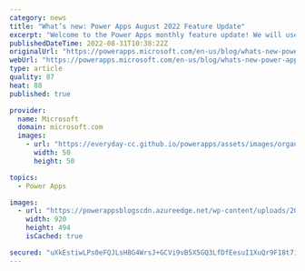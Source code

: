 ```yaml
---
category: news
title: "What’s new: Power Apps August 2022 Feature Update"
excerpt: "Welcome to the Power Apps monthly feature update! We will use this blog to share a summary of product, community, and learning updates from throughout the month so you can access it in one easy place. A variety of new and highly anticipated features are now available which we are very excited to share:"
publishedDateTime: 2022-08-31T10:38:22Z
originalUrl: "https://powerapps.microsoft.com/en-us/blog/whats-new-power-apps-august-2022-feature-update/"
webUrl: "https://powerapps.microsoft.com/en-us/blog/whats-new-power-apps-august-2022-feature-update/"
type: article
quality: 87
heat: 88
published: true

provider:
  name: Microsoft
  domain: microsoft.com
  images:
    - url: "https://everyday-cc.github.io/powerapps/assets/images/organizations/microsoft.com-50x50.jpg"
      width: 50
      height: 50

topics:
  - Power Apps

images:
  - url: "https://powerappsblogscdn.azureedge.net/wp-content/uploads/2022/08/image-4.png"
    width: 920
    height: 494
    isCached: true

secured: "uXkEstiwLPs0eFQJLsH8G4WrsJ+GCVi9vB5X5GQ3LfDfEesuI1XuQr9F18t7ie3eQEgLuJp73IssIqQRQfEF05Mb+STdycp4zU2J8PCdCxsme2wTgt8OlOBEjZP7jw/c93KO7ktMKkWGg1FQV91S6Bzoal3T9s0UN3PixWTwW73Bpt2jFDTysTuy2zLwEzQy8tYYr18u8JCGlDTiZbXuIvGjopOcoPjwpZe2JNCPPaShfyanbGBRpo5v39jwUzZp/q7g2ADxqIoghzG/hmnRpUsiSz3OHRL2QffcUjwkTJcIXPAF4A4IResLy6r2m3FJtTP/r93dsSbtg5vwXiK4n3F/2wwvVDARKVqelyJkQRs=;KsLcG7fbQiPqdysf79X7wQ=="
---
```



